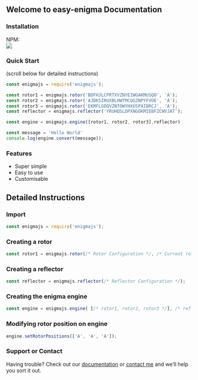 ## Welcome to easy-enigma Documentation

### Installation
NPM: <br>
<a href="https://www.npmjs.com/package/easy-enigma"><img src="https://nodei.co/npm/easy-enigma.png?downloadRank=true&downloads=true&downloadRank=true&stars=true" /></a><br>

### Quick Start
(scroll below for detailed instructions)

```javascript
const enigmajs = require('enigmajs');

const rotor1 = enigmajs.rotor('BDFHJLCPRTXVZNYEIWGAKMUSQO', 'A');
const rotor2 = enigmajs.rotor('AJDKSIRUXBLHWTMCQGZNPYFVOE', 'A');
const rotor3 = enigmajs.rotor('EKMFLGDQVZNTOWYHXUSPAIBRCJ', 'A');
const reflector = enigmajs.reflector('YRUHQSLDPXNGOKMIEBFZCWVJAT');

const engine = enigmajs.engine([rotor1, rotor2, rotor3],reflector)

const message = 'Hello World'
console.log(engine.convert(message));
```
### Features
- Super simple
- Easy to use
- Customisable

## Detailed Instructions
### Import
```javascript
const enigmajs = require('enigmajs');
```
### Creating a rotor
```javascript
const rotor1 = enigmajs.rotor(/* Rotor Configuration */, /* Current rotor position */);
```

### Creating a reflector
```javascript
const reflector = enigmajs.reflector(/* Reflector Configuration */);
```

### Creating the enigma engine
```javascript
const engine = enigmajs.engine( [/* rotor1, rotor2, rotor3 */], /* reflector */
```
### Modifying rotor position on engine
```javascript
engine.setRotorPositions(['A', 'A', 'A']);
```
### Support or Contact

Having trouble? Check out our [documentation](/#Documentation) or [contact me](https://armoredvortex.github.io/#contact) and we’ll help you sort it out.
